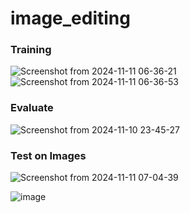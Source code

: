 # image_editing
### Training
![Screenshot from 2024-11-11 06-36-21](https://github.com/user-attachments/assets/0a16d6ec-8b9f-4df0-9d1d-ab5ab343bc25) ![Screenshot from 2024-11-11 06-36-53](https://github.com/user-attachments/assets/80d3451d-acad-42c9-8fc6-1791cede9118)

### Evaluate
![Screenshot from 2024-11-10 23-45-27](https://github.com/user-attachments/assets/6fab7cb5-6ffe-4a02-88c7-9dd368b2fd86)

### Test on Images
![Screenshot from 2024-11-11 07-04-39](https://github.com/user-attachments/assets/f5edf5de-8583-452a-8398-432b06c2a0da)

![image](https://github.com/user-attachments/assets/dcd4f566-e7c9-4b6d-a32d-b0f20a9460b5)
